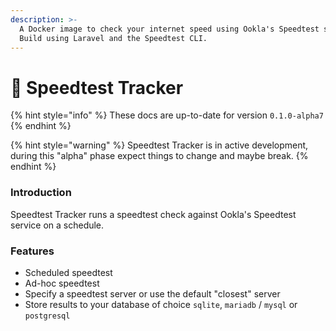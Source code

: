 ```yaml
---
description: >-
  A Docker image to check your internet speed using Ookla's Speedtest service.
  Build using Laravel and the Speedtest CLI.
---
```


# 🐇 Speedtest Tracker

{% hint style="info" %}
These docs are up-to-date for version `0.1.0-alpha7`
{% endhint %}

{% hint style="warning" %}
Speedtest Tracker is in active development, during this "alpha" phase expect things to change and maybe break.
{% endhint %}

### Introduction

Speedtest Tracker runs a speedtest check against Ookla's Speedtest service on a schedule.

### Features

* Scheduled speedtest
* Ad-hoc speedtest
* Specify a speedtest server or use the default "closest" server
* Store results to your database of choice `sqlite`, `mariadb` / `mysql` or `postgresql`
